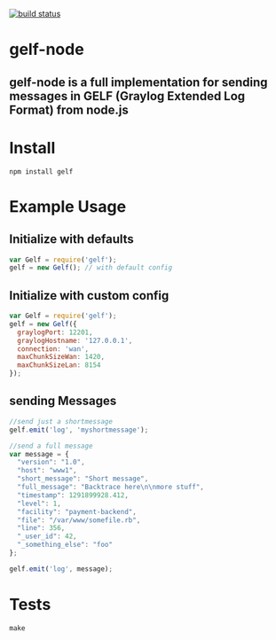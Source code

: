 [![build status](https://secure.travis-ci.org/robertkowalski/gelf-node.png)](http://travis-ci.org/robertkowalski/gelf-node)
# gelf-node
## gelf-node is a full implementation for sending messages in GELF (Graylog Extended Log Format) from node.js

# Install
```
npm install gelf
```

# Example Usage

## Initialize with defaults
```javascript
var Gelf = require('gelf');
gelf = new Gelf(); // with default config
```

## Initialize with custom config
```javascript
var Gelf = require('gelf');
gelf = new Gelf({
  graylogPort: 12201,
  graylogHostname: '127.0.0.1',
  connection: 'wan',
  maxChunkSizeWan: 1420,
  maxChunkSizeLan: 8154
});
```
## sending Messages

```javascript
//send just a shortmessage
gelf.emit('log', 'myshortmessage');

//send a full message
var message = {
  "version": "1.0",
  "host": "www1",
  "short_message": "Short message",
  "full_message": "Backtrace here\n\nmore stuff",
  "timestamp": 1291899928.412,
  "level": 1,
  "facility": "payment-backend",
  "file": "/var/www/somefile.rb",
  "line": 356,
  "_user_id": 42,
  "_something_else": "foo"
};

gelf.emit('log', message);
```


# Tests

```
make
```
